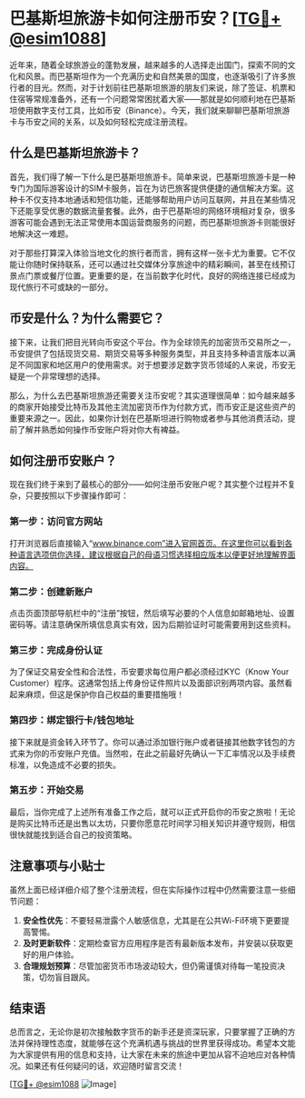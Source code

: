 # 巴基斯坦旅游卡如何注册币安？[[TG💪+ @esim1088](https://t.me/s/esim1088)]

近年来，随着全球旅游业的蓬勃发展，越来越多的人选择走出国门，探索不同的文化和风景。而巴基斯坦作为一个充满历史和自然美景的国度，也逐渐吸引了许多旅行者的目光。然而，对于计划前往巴基斯坦旅游的朋友们来说，除了签证、机票和住宿等常规准备外，还有一个问题常常困扰着大家——那就是如何顺利地在巴基斯坦使用数字支付工具，比如币安（Binance）。今天，我们就来聊聊巴基斯坦旅游卡与币安之间的关系，以及如何轻松完成注册流程。

## 什么是巴基斯坦旅游卡？

首先，我们得了解一下什么是巴基斯坦旅游卡。简单来说，巴基斯坦旅游卡是一种专门为国际游客设计的SIM卡服务，旨在为访巴旅客提供便捷的通信解决方案。这种卡不仅支持本地通话和短信功能，还能够帮助用户访问互联网，并且在某些情况下还能享受优惠的数据流量套餐。此外，由于巴基斯坦的网络环境相对复杂，很多游客可能会遇到无法正常使用本国运营商服务的问题，而巴基斯坦旅游卡则能很好地解决这一难题。

对于那些打算深入体验当地文化的旅行者而言，拥有这样一张卡尤为重要。它不仅能让你随时保持联系，还可以通过社交媒体分享旅途中的精彩瞬间，甚至在线预订景点门票或餐厅位置。更重要的是，在当前数字化时代，良好的网络连接已经成为现代旅行不可或缺的一部分。

## 币安是什么？为什么需要它？

接下来，让我们把目光转向币安这个平台。作为全球领先的加密货币交易所之一，币安提供了包括现货交易、期货交易等多种服务类型，并且支持多种语言版本以满足不同国家和地区用户的使用需求。对于想要涉足数字货币领域的人来说，币安无疑是一个非常理想的选择。

那么，为什么去巴基斯坦旅游还需要关注币安呢？其实道理很简单：如今越来越多的商家开始接受比特币及其他主流加密货币作为付款方式，而币安正是这些资产的重要来源之一。因此，如果你计划在巴基斯坦进行购物或者参与其他消费活动，提前了解并熟悉如何操作币安账户将对你大有裨益。

## 如何注册币安账户？

现在我们终于来到了最核心的部分——如何注册币安账户呢？其实整个过程并不复杂，只要按照以下步骤操作即可：

### 第一步：访问官方网站

打开浏览器后直接输入“www.binance.com”进入官网首页。在这里你可以看到各种语言选项供你选择，建议根据自己的母语习惯选择相应版本以便更好地理解界面内容。

### 第二步：创建新账户

点击页面顶部导航栏中的“注册”按钮，然后填写必要的个人信息如邮箱地址、设置密码等。请注意确保所填信息真实有效，因为后期验证时可能需要用到这些资料。

### 第三步：完成身份认证

为了保证交易安全性和合法性，币安要求每位用户都必须经过KYC（Know Your Customer）程序。这通常包括上传身份证件照片以及面部识别两项内容。虽然看起来麻烦，但这是保护你自己权益的重要措施哦！

### 第四步：绑定银行卡/钱包地址

接下来就是资金转入环节了。你可以通过添加银行账户或者链接其他数字钱包的方式来为你的币安账户充值。当然啦，在此之前最好先确认一下汇率情况以及手续费标准，以免造成不必要的损失。

### 第五步：开始交易

最后，当你完成了上述所有准备工作之后，就可以正式开启你的币安之旅啦！无论是购买比特币还是出售以太坊，只要你愿意花时间学习相关知识并遵守规则，相信很快就能找到适合自己的投资策略。

## 注意事项与小贴士

虽然上面已经详细介绍了整个注册流程，但在实际操作过程中仍然需要注意一些细节问题：

1. **安全性优先**：不要轻易泄露个人敏感信息，尤其是在公共Wi-Fi环境下更要提高警惕。
2. **及时更新软件**：定期检查官方应用程序是否有最新版本发布，并安装以获取更好的用户体验。
3. **合理规划预算**：尽管加密货币市场波动较大，但仍需谨慎对待每一笔投资决策，切勿盲目跟风。

## 结束语

总而言之，无论你是初次接触数字货币的新手还是资深玩家，只要掌握了正确的方法并保持理性态度，就能够在这个充满机遇与挑战的世界里获得成功。希望本文能为大家提供有用的信息和支持，让大家在未来的旅途中更加从容不迫地应对各种情况。如果还有任何疑问的话，欢迎随时留言交流！

[[TG💪+ @esim1088](https://t.me/s/esim1088) ![Image](https://i.postimg.cc/4NQfJmqS/Snipaste-2025-05-13-00-14-12.png)]